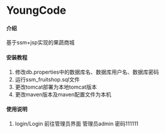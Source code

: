 # YoungCode

#### 介绍
基于ssm+jsp实现的果蔬商城



#### 安装教程

1.  修改db.properties中的数据库名、数据库用户名、数据库密码
2.  运行ssm_fruitshop.sql文件
3.  更改tomcat部署为本地tomcat版本
4.  更改maven版本及maven配置文件为本机

#### 使用说明

1.  login/Login 前往管理员界面 管理员admin 密码111111


